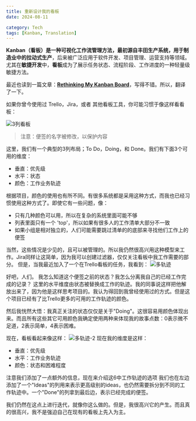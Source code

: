 ```yaml
---
title: 重新设计我的看板
date: 2024-08-11

category: Tech
tags: [Kanban, Translation]
---
```


**Kanban（看板）**是一种可视化工作流管理方法，最初源自丰田生产系统，用于制造业中的**拉动式生产**，后来被广泛应用于软件开发、项目管理、运营支持等领域。尤其在**敏捷开发**中，**看板**成为了展示任务状态、流程阶段、工作进度的一种轻量级敏捷方法。

<!--more-->

最近也读到一篇文章：[**Rethinking My Kanban Board**](https://matschaffer.com/2014/06/16/rethinking-kanban)，写得不错。所以，翻译了一下。


如果你曾今使用过 Trello，Jira，或者 其他看板工具，你可能习惯于像这样看看板：

![3列看板](/assets/images/kanban3column.png)
> 注意：便签的名字被修改，以保护内容

这里，我们有一个典型的3列布局；To Do，Doing，和 Done。我们有下面3个可用的维度：

- 垂直：优先级
- 水平：状态
- 颜色：工作业务轨迹

根据项目，颜色的使用也有所不同。有很多系统都是采用这种方式，而我也已经习惯使用这种方式了。即使它有一些问题，像：

- 只有几种颜色可以用，所以在复杂的系统里面可能不够
- 列表里面只有一个 'top'，所以如果有很多人的工作清单大部分不一致
- 如果小组是相对独立的，人们可能需要跳过清单的的底部来寻找他们工作上的便签

当然，这些情况是少见的，且可以被管理的。所以我仍然很高兴用这种模型来工作。Jira同样让这简单，因为我可以创建过滤器，仅仅关注看板中我工作需要的部分。
但是，当我最近加入了一个在Trello看板的任务，我看到：
![多轨迹](/assets/images/kanbanmulticolumn.png)

好吧，人们。
我怎么知道这个便签之前的状态？我怎么分离我自己的已经工作完成的记录？
这里的水平维度由状态被替换成工作的轨迹。我的同事说这样把他解放出来了，因为他是这样思考项目的。我认为得回到我曾经使用过的方式。但是这个项目已经有了比Trello更多的可用的工作轨迹的颜色。

然后我恍然大悟：我真正关注的状态仅仅是关于"Doing"。这很容易用颜色体现出来。而且所有这些其它可用颜色我确定使用两种来体现我的故事点数：0表示微不足道，2表示简单，4表示困难。

现在，看板看起来像这样：
![多轨迹-2](/assets/images/kanbanmulticolumncolored.png)
现在我的维度是这样：

- 垂直：优先级
- 水平：工作业务轨迹
- 颜色：状态和困难程度

注意我们添加了一点额外的信息，现在来介绍这6中工作轨迹的选项
我们也在左边添加了一个"Ideas"的列用来表示更高级别的ideas，也仍然需要拆分到不同的工作轨迹中。一个"Done"的列拿到最后边，表示已经完成的便签。

我们仍然在这点上进行迭代，就像你这么做的。但是，我很高兴它的产生。而且真的很高兴，我不是强迫自己在现有的看板上先入为主。

